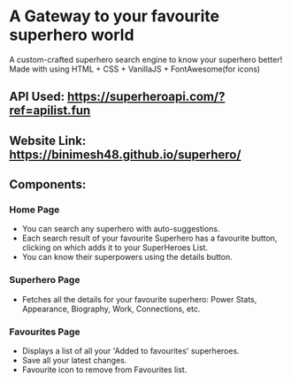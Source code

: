 # A Gateway to your favourite superhero world
A custom-crafted superhero search engine to know your superhero better!
Made with using HTML + CSS + VanillaJS + FontAwesome(for icons)

## API Used: https://superheroapi.com/?ref=apilist.fun
## Website Link: https://binimesh48.github.io/superhero/

## Components:
### Home Page
- You can search any superhero with auto-suggestions.
- Each search result of your favourite Superhero has a favourite button, clicking on which adds it to your SuperHeroes List.
- You can know their superpowers using the details button.

### Superhero Page
- Fetches all the details for your favourite superhero: Power Stats, Appearance, Biography, Work, Connections, etc.
  
### Favourites Page
- Displays a list of all your 'Added to favourites' superheroes.
- Save all your latest changes.
- Favourite icon to remove from Favourites list.
